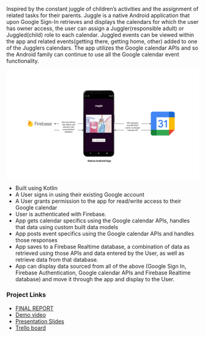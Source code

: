 
Inspired by the constant juggle of children’s activities and the assignment of related tasks for their parents.
Juggle is a native Android application that upon Google Sign-In retrieves and displays the calendars for which the user has owner access, the user can assign a Juggler(responsible adult) or Juggled(child) role to each calendar.
Juggled events can be viewed within the app and related events(getting there, getting home, other) added to one of the Jugglers calendars.
The app utilizes the Google calendar APIs and so the Android family can continue to use all the Google calendar event functionality.

![highLevelView](KMK_handbook_graphic.png)

 - Built using Kotlin
 - A User signs in using their existing Google account
 - A User grants permission to the app for read/write access to their Google calendar
 - User is authenticated with Firebase.
 - App gets calendar specifics using the Google calendar APIs, handles that data using custom built data models
 - App posts event specifics using the Google calendar APIs and handles those responses
 - App saves to a Firebase Realtime database, a combination of data as retrieved using those APIs and data entered by the User, as well as retrieve data from that database.
 - App can display data sourced from all of the above (Google Sign In, Firebase Authentication, Google calendar APIs and Firebase Realtime database) and move it through the app and display to the User.


### Project Links
- [FINAL REPORT](KathleenMcCarthyKelleher_20042361_FinalReport.pdf) <br>
- [Demo video](https://youtu.be/Zm30F79KrHc) <br>
- [Presentation Slides](KathleenMcCarthyKelleher_Juggle_Presentation.pdf) <br>
- [Trello board](https://trello.com/b/ggPVPCOG/juggle) <br>

